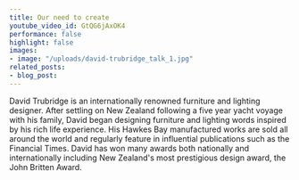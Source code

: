 ```yaml
---
title: Our need to create
youtube_video_id: GtQG6jAxOK4
performance: false
highlight: false
images:
- image: "/uploads/david-trubridge_talk_1.jpg"
related_posts:
- blog_post: 
---
```


David Trubridge is an internationally renowned furniture and lighting designer. After settling on New Zealand following a five year yacht voyage with his family, David began designing furniture and lighting words inspired by his rich life experience. His Hawkes Bay manufactured works are sold all around the world and regularly feature in influential publications such as the Financial Times. David has won many awards both nationally and internationally including New Zealand's most prestigious design award, the John Britten Award.
